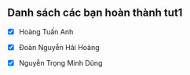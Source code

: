 ## Danh sách các bạn hoàn thành tut1
- [x] Hoàng Tuấn Anh
- [x] Đoàn Nguyễn Hải Hoàng
- [x] Nguyễn Trọng Minh Dũng

